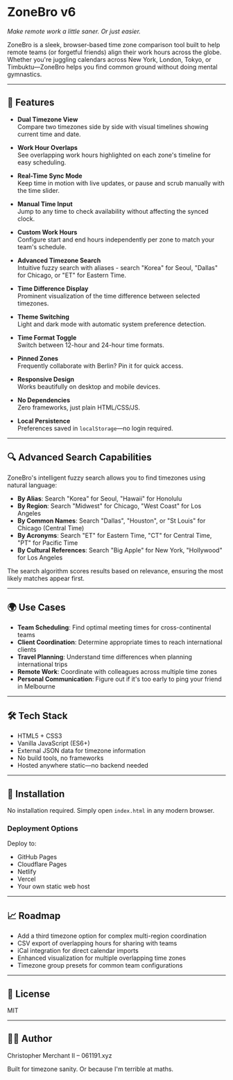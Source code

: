 # ZoneBro v6

*Make remote work a little saner. Or just easier.*

ZoneBro is a sleek, browser-based time zone comparison tool built to help remote teams (or forgetful friends) align their work hours across the globe. Whether you're juggling calendars across New York, London, Tokyo, or Timbuktu—ZoneBro helps you find common ground without doing mental gymnastics.

---

## 🚀 Features

- **Dual Timezone View**  
  Compare two timezones side by side with visual timelines showing current time and date.

- **Work Hour Overlaps**  
  See overlapping work hours highlighted on each zone's timeline for easy scheduling.

- **Real-Time Sync Mode**  
  Keep time in motion with live updates, or pause and scrub manually with the time slider.

- **Manual Time Input**  
  Jump to any time to check availability without affecting the synced clock.

- **Custom Work Hours**  
  Configure start and end hours independently per zone to match your team's schedule.

- **Advanced Timezone Search**  
  Intuitive fuzzy search with aliases - search "Korea" for Seoul, "Dallas" for Chicago, or "ET" for Eastern Time.

- **Time Difference Display**  
  Prominent visualization of the time difference between selected timezones.

- **Theme Switching**  
  Light and dark mode with automatic system preference detection.

- **Time Format Toggle**  
  Switch between 12-hour and 24-hour time formats.

- **Pinned Zones**  
  Frequently collaborate with Berlin? Pin it for quick access.

- **Responsive Design**  
  Works beautifully on desktop and mobile devices.

- **No Dependencies**  
  Zero frameworks, just plain HTML/CSS/JS.

- **Local Persistence**  
  Preferences saved in `localStorage`—no login required.

---

## 🔍 Advanced Search Capabilities

ZoneBro's intelligent fuzzy search allows you to find timezones using natural language:

- **By Alias**: Search "Korea" for Seoul, "Hawaii" for Honolulu
- **By Region**: Search "Midwest" for Chicago, "West Coast" for Los Angeles
- **By Common Names**: Search "Dallas", "Houston", or "St Louis" for Chicago (Central Time)
- **By Acronyms**: Search "ET" for Eastern Time, "CT" for Central Time, "PT" for Pacific Time
- **By Cultural References**: Search "Big Apple" for New York, "Hollywood" for Los Angeles

The search algorithm scores results based on relevance, ensuring the most likely matches appear first.

---

## 🌍 Use Cases

- **Team Scheduling**: Find optimal meeting times for cross-continental teams
- **Client Coordination**: Determine appropriate times to reach international clients
- **Travel Planning**: Understand time differences when planning international trips
- **Remote Work**: Coordinate with colleagues across multiple time zones
- **Personal Communication**: Figure out if it's too early to ping your friend in Melbourne

---

## 🛠 Tech Stack

- HTML5 + CSS3  
- Vanilla JavaScript (ES6+)  
- External JSON data for timezone information  
- No build tools, no frameworks  
- Hosted anywhere static—no backend needed

---

## 🔧 Installation

No installation required. Simply open `index.html` in any modern browser.

### Deployment Options

Deploy to:
- GitHub Pages
- Cloudflare Pages
- Netlify
- Vercel
- Your own static web host

---

## 📈 Roadmap

- Add a third timezone option for complex multi-region coordination
- CSV export of overlapping hours for sharing with teams
- iCal integration for direct calendar imports
- Enhanced visualization for multiple overlapping time zones
- Timezone group presets for common team configurations

---

## 📜 License

MIT

---

## 👨‍💻 Author

Christopher Merchant II – 061191.xyz

Built for timezone sanity. Or because I'm terrible at maths.
